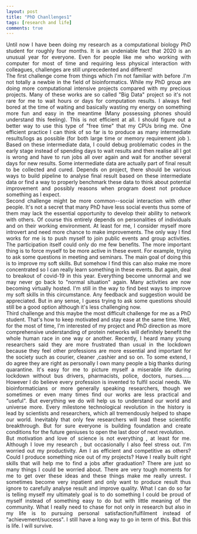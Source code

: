 ```yaml
---
layout: post
title: "PhD Chanllenges1"
tags: [research and life]
comments: true
---
```


<div style="text-align: justify">
Until now I have been doing my research as a computational biology  PhD student for roughly four months. It is an undeniable fact that 2020 is an unusual year for everyone.
Even for people like me who working with computer for most of time and requiring less physical interaction with colleagues, challenges are still unprecedented and different!
</div>

<div style="text-align: justify">
The first challenge come from things which I'm not familiar with before .I'm not totally a newbie in the field of bioinformatics. While my PhD group are doing more computational intensive projects compared with my precious projects. Many of these works  are so called "Big Data" project so it's not rare  for me to wait hours or days for computation results. I always feel bored at the time of waiting and basically wasting my energy on something more fun and easy in the meantime (Many possessing phones should understand this feeling). This is not efficient at all. I should figure out a better way to use this type of  "free time" that my CPUs bring me. One efficient practice I can think of so far is to produce as many intermediate results/logs as possible (for both large time or memory requirement job ). Based on these intermediate data, I could debug problematic codes in the early stage instead of spending days to wait results and then realise all I got is wrong and have to run jobs all over again and wait for another several  days for new results. Some intermediate data are actually part of final result to be collected and cured. Depends on project, there should be various ways to  build pipeline to analyse final result based on these intermediate data or find a way to properly benchmark these data to think about potential improvement and possibly reasons when program doest not produce something as I expect.
</div>


<div style="text-align: justify">
Second challenge might be more common--social interaction with other people. It's not a secret that many PhD have less social events thus some of them may lack the essential opportunity to develop their ability to network with others. Of course this entirely depends on personalities of individuals and on their working environment.  At least for me, I consider myself more introvert and need more chance to make improvements. The only way I find works for me is to  push myself to join public events and group activities. The participation itself could only do me few benefits. The more important thing is to force myself to be more active in these event. For example, trying  to ask some questions in meeting and seminars. The main goal of doing this is to improve my soft skills. But somehow I find this can also make me more concentrated  so I can really learn something in these events. But again, deal to breakout of covid-19 in this year. Everything become unnormal and we may never go back to "normal situation" again. Many activities are now becoming virtually hosted.  I'm still in the way to find best ways to improve my soft skills in this circumstance. Any feedback and suggestion would be appreciated. But in any sense, I guess trying to ask some questions should still be a good option although it's less challenging now.
</div>


<div style="text-align: justify">
Third challenge and this maybe the most difficult challenge for me as a PhD student. That's how to keep motivated and stay ease at the same time. Well, for the most of time, I'm interested of my project and PhD direction as  more comprehensive understanding of protein networks will definitely benefit the whole human race in one way or another. Recently, I heard many young researchers  said they are more frustrated than usual in the lockdown because they feel other professions are more essential and important for the society such as courier, cleaner ,cashier and so on. To some extend, I do agree they are right as personally I own many people a big thanks during quarantine. It's easy for me to picture myself a miserable life during lockdown without  bus drivers, pharmacists, police, doctors, nurses......
However I do believe every profession is invented to fulfil social needs. We bioinformaticians or more generally speaking researchers, though we sometimes or even many times find our works are less practical and "useful". But everything we do will help us to understand our world and universe more. Every milestone technological revolution in the history is lead by scientists and researchers, which all tremendously helped to shape our world.  Inevitably that only few researchers will lead these scientific breakthrough. But for sure  everyone is building foundation  and create conditions for the future geniuses to open the last door of next revolution.
</div>


<div style="text-align: justify">
But motivation and love of science is not everything , at least for me. Although I love my research , but occasionally I also feel stress out. I'm worried out my productivity. Am I as efficient and competitive as others? Could I produce something nice out of my projects? Have I really built right skills that will help me to find a jobs after graduation? There are just so many things I could be  worried about. There are very tough moments for me to get over these ideas and these things make me really unrest. I sometimes become very inpatient and only want to produce result thus ignore to carefully analyse result and improve quality. What I can do so far is telling myself my ultimately goal is  to do something I could be proud of myself instead of something easy to do but with little meaning of the community.  What I really need to chase for not only in research  but also in  my life is to pursuing personal satisfaction/fulfilment instead of "achievement/success". I still have a long way to go in term of this. But this is life. I will survive.
</div>
